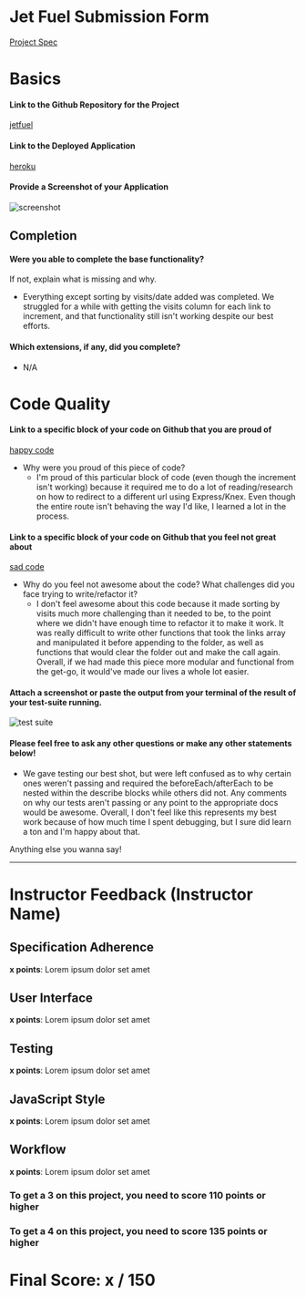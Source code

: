 # Jet Fuel Submission Form

[Project Spec](http://frontend.turing.io/projects/jet-fuel.html)

# Basics

#### Link to the Github Repository for the Project
[jetfuel](https://github.com/devthehuman/jet-fuel)

#### Link to the Deployed Application
[heroku](https://dd-sh-jetfuel.herokuapp.com/)

#### Provide a Screenshot of your Application
![screenshot](https://github.com/devthehuman/jet-fuel/blob/master/app/assets/images/screenshot.png)

## Completion

#### Were you able to complete the base functionality?

If not, explain what is missing and why.
  * Everything except sorting by visits/date added was completed. We struggled for a while with getting the visits column for each link to increment, and that functionality still isn't working despite our best efforts. 

#### Which extensions, if any, did you complete?
  * N/A
# Code Quality

#### Link to a specific block of your code on Github that you are proud of
[happy code](https://github.com/devthehuman/jet-fuel/blob/master/server.js#L92-L105)

* Why were you proud of this piece of code?
  * I'm proud of this particular block of code (even though the increment isn't working) because it required me to do a lot of reading/research on how to redirect to a different url using Express/Knex. Even though the entire route isn't behaving the way I'd like, I learned a lot in the process.

#### Link to a specific block of your code on Github that you feel not great about
[sad code](https://github.com/devthehuman/jet-fuel/blob/master/app/index.js#L80-L94)

* Why do you feel not awesome about the code? What challenges did you face trying to write/refactor it?
  * I don't feel awesome about this code because it made sorting by visits much more challenging than it needed to be, to the point where we didn't have enough time to refactor it to make it work. It was really difficult to write other functions that took the links array and manipulated it before appending to the folder, as well as functions that would clear the folder out and make the call again. Overall, if we had made this piece more modular and functional from the get-go, it would've made our lives a whole lot easier. 

#### Attach a screenshot or paste the output from your terminal of the result of your test-suite running.

![test suite](https://github.com/devthehuman/jet-fuel/blob/master/app/assets/images/test-screenshot.png)

#### Please feel free to ask any other questions or make any other statements below!
  * We gave testing our best shot, but were left confused as to why certain ones weren't passing and required the beforeEach/afterEach to be nested within the describe blocks while others did not. Any comments on why our tests aren't passing or any point to the appropriate docs would be awesome. Overall, I don't feel like this represents my best work because of how much time I spent debugging, but I sure did learn a ton and I'm happy about that.

Anything else you wanna say!

-----


# Instructor Feedback (Instructor Name)

## Specification Adherence

**x points**: Lorem ipsum dolor set amet

## User Interface

**x points**: Lorem ipsum dolor set amet

## Testing

**x points**: Lorem ipsum dolor set amet

## JavaScript Style

**x points**: Lorem ipsum dolor set amet

## Workflow

**x points**: Lorem ipsum dolor set amet


### To get a 3 on this project, you need to score 110 points or higher
### To get a 4 on this project, you need to score 135 points or higher

# Final Score: x / 150
